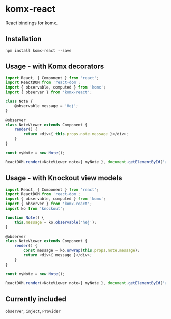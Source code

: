 # komx-react
React bindings for komx.

## Installation
`npm install komx-react --save`

## Usage - with Komx decorators
```js
import React, { Component } from 'react';
import ReactDOM from 'react-dom';
import { observable, computed } from 'komx';
import { observer } from 'komx-react';

class Note {
    @observable message = 'Hej';
}

@observer
class NoteViewer extends Component {
    render() {
        return <div>{ this.props.note.message }</div>;
    }
}

const myNote = new Note();

ReactDOM.render(<NoteViewer note={ myNote }, document.getElementById('app'));
```

## Usage - with Knockout view models
```js
import React, { Component } from 'react';
import ReactDOM from 'react-dom';
import { observable, computed } from 'komx';
import { observer } from 'komx-react';
import ko from 'knockout';

function Note() {
    this.message = ko.observable('hej');
}

@observer
class NoteViewer extends Component {
    render() {
        const message = ko.unwrap(this.props.note.message);
        return <div>{ message }</div>;
    }
}

const myNote = new Note();

ReactDOM.render(<NoteViewer note={ myNote }, document.getElementById('app'));
```

## Currently included

`observer`, `inject`, `Provider`

